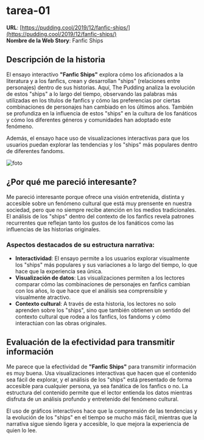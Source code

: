 # tarea-01 
**URL**: [https://pudding.cool/2019/12/fanfic-ships/](https://pudding.cool/2019/12/fanfic-ships/)  
**Nombre de la Web Story**: Fanfic Ships


## Descripción de la historia

El ensayo interactivo **"Fanfic Ships"** explora cómo los aficionados a la literatura y a los fanfics, crean y desarrollan "ships" (relaciones entre personajes) dentro de sus historias. Aquí, The Pudding analiza la evolución de estos "ships" a lo largo del tiempo, observando las palabras más utilizadas en los títulos de fanfics y cómo las preferencias por ciertas combinaciones de personajes han cambiado en los últimos años. También se profundiza en la influencia de estos "ships" en la cultura de los fanáticos y cómo los diferentes géneros y comunidades han adoptado este fenómeno.

Además, el ensayo hace uso de visualizaciones interactivas para que los usuarios puedan explorar las tendencias y los "ships" más populares dentro de diferentes fandoms.

![foto](CECILIA/fototarea-01.png)


## ¿Por qué me pareció interesante?

Me pareció interesante porque ofrece una visión entretenida, distinta y accesible sobre un fenómeno cultural que está muy prensente en nuestra sociedad, pero que no siempre recibe atención en los medios tradicionales. El análisis de los "ships" dentro del contexto de los fanfics revela patrones recurrentes que reflejan tanto los gustos de los fanáticos como las influencias de las historias originales.

### Aspectos destacados de su estructura narrativa:

- **Interactividad**: El ensayo permite a los usuarios explorar visualmente los "ships" más populares y sus variaciones a lo largo del tiempo, lo que hace que la experiencia sea única.
- **Visualización de datos**: Las visualizaciones permiten a los lectores comparar cómo las combinaciones de personajes en fanfics cambian con los años, lo que hace que el análisis sea comprensible y visualmente atractivo.
- **Contexto cultural**: A través de esta historia, los lectores no solo aprenden sobre los "ships", sino que también obtienen un sentido del contexto cultural que rodea a los fanfics, los fandoms y cómo interactúan con las obras originales.


## Evaluación de la efectividad para transmitir información

Me parece que la efectividad de **"Fanfic Ships"** para transmitir información es muy buena. Usa visualizaciones interactivas que hacen que el contenido sea fácil de explorar, y el análisis de los "ships" está presentado de forma accesible para cualquier persona, ya sea fanática de los fanfics o no. La estructura del contenido permite que el lector entienda los datos mientras disfruta de un análisis profundo y entretenido del fenómeno cultural.

El uso de gráficos interactivos hace que la comprensión de las tendencias y la evolución de los "ships" en el tiempo se mucho más fácil, mientras que la narrativa sigue siendo ligera y accesible, lo que mejora la experiencia de quien lo lee.
 
